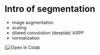 # Intro of segmentation
- image augmentation
- scaling
- dilated convolution (deeplab/ ASPP
- normalization

[![Open In Colab](https://colab.research.google.com/drive/1jswxT5G4Dd3x6Wq0HmaAeGp7xJj7bwMz?usp=sharing#scrollTo=acecaf5b)
